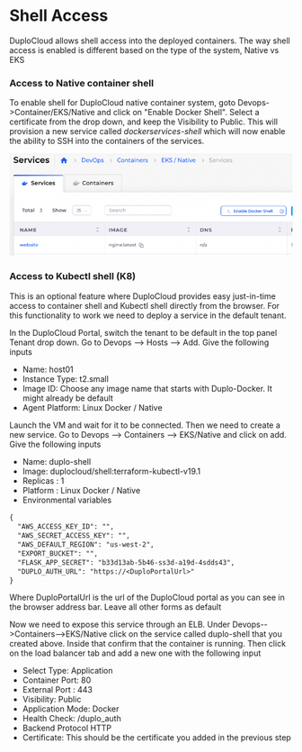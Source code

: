 # Shell Access

DuploCloud allows shell access into the deployed containers. The way shell access is enabled is different based on the type of the system,  Native vs EKS

### Access to Native container shell

To enable shell for DuploCloud native container system, goto Devops->Container/EKS/Native and click on "Enable Docker Shell". Select a certificate from the drop down, and keep the Visibility to Public. This will provision a new service called _dockerservices-shell_ which will now enable the ability to SSH into the containers of the services.

****![](<../../.gitbook/assets/Screen Shot 2022-04-15 at 10.28.01 AM.png>)****

### Access to Kubectl shell (K8)

This is an optional feature where DuploCloud provides easy just-in-time access to container shell and Kubectl shell directly from the browser. For this functionality to work we need to deploy a service in the default tenant.

In the DuploCloud Portal, switch the tenant to be default in the top panel Tenant drop down. Go to Devops --> Hosts --> Add. Give the following inputs

* Name: host01
* Instance Type: t2.small
* Image ID: Choose any image name that starts with Duplo-Docker. It might already be default
* Agent Platform: Linux Docker / Native

Launch the VM and wait for it to be connected. Then we need to create a new service. Go to Devops --> Containers --> EKS/Native and click on add. Give the following inputs

* Name: duplo-shell
* Image: duplocloud/shell:terraform-kubectl-v19.1
* Replicas : 1
* Platform : Linux Docker / Native
* Environmental variables

```
{
  "AWS_ACCESS_KEY_ID": "",
  "AWS_SECRET_ACCESS_KEY": "",
  "AWS_DEFAULT_REGION": "us-west-2",
  "EXPORT_BUCKET": "",
  "FLASK_APP_SECRET": "b33d13ab-5b46-ss3d-a19d-4sdds43",
  "DUPLO_AUTH_URL": "https://<DuploPortalUrl>"
}
```

Where DuploPortalUrl is the url of the DuploCloud portal as you can see in the browser address bar. Leave all other forms as default

Now we need to expose this service through an ELB. Under Devops-->Containers-->EKS/Native click on the service called duplo-shell that you created above. Inside that confirm that the container is running. Then click on the load balancer tab and add a new one with the following input

* Select Type: Application
* Container Port: 80
* External Port : 443
* Visibility: Public
* Application Mode: Docker
* Health Check: /duplo\_auth
* Backend Protocol HTTP
* Certificate: This should be the certificate you added in the previous step
